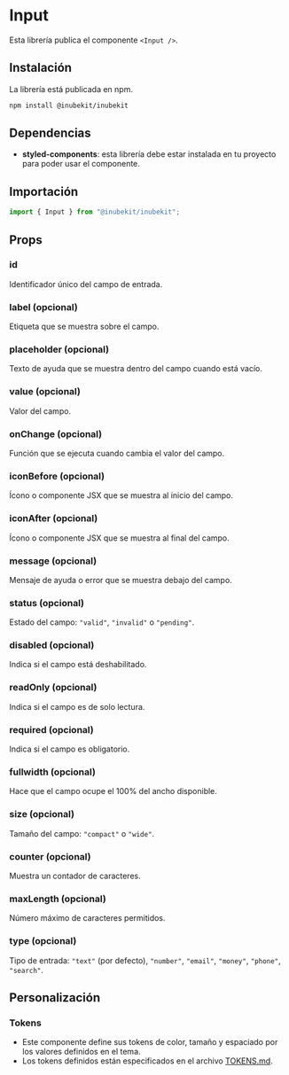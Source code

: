 # Input

Esta librería publica el componente `<Input />`.

## Instalación

La librería está publicada en npm.

```bash
npm install @inubekit/inubekit
```

## Dependencias

- **styled-components**: esta librería debe estar instalada en tu proyecto para poder usar el componente.

## Importación

```jsx
import { Input } from "@inubekit/inubekit";
```

## Props

### id

Identificador único del campo de entrada.

### label (opcional)

Etiqueta que se muestra sobre el campo.

### placeholder (opcional)

Texto de ayuda que se muestra dentro del campo cuando está vacío.

### value (opcional)

Valor del campo.

### onChange (opcional)

Función que se ejecuta cuando cambia el valor del campo.

### iconBefore (opcional)

Ícono o componente JSX que se muestra al inicio del campo.

### iconAfter (opcional)

Ícono o componente JSX que se muestra al final del campo.

### message (opcional)

Mensaje de ayuda o error que se muestra debajo del campo.

### status (opcional)

Estado del campo: `"valid"`, `"invalid"` o `"pending"`.

### disabled (opcional)

Indica si el campo está deshabilitado.

### readOnly (opcional)

Indica si el campo es de solo lectura.

### required (opcional)

Indica si el campo es obligatorio.

### fullwidth (opcional)

Hace que el campo ocupe el 100% del ancho disponible.

### size (opcional)

Tamaño del campo: `"compact"` o `"wide"`.

### counter (opcional)

Muestra un contador de caracteres.

### maxLength (opcional)

Número máximo de caracteres permitidos.

### type (opcional)

Tipo de entrada: `"text"` (por defecto), `"number"`, `"email"`, `"money"`, `"phone"`, `"search"`.

## Personalización

### Tokens

- Este componente define sus tokens de color, tamaño y espaciado por los valores definidos en el tema.
- Los tokens definidos están especificados en el archivo [TOKENS.md](./TOKENS.md).
